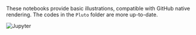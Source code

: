 These notebooks provide basic illustrations, compatible with GitHub native rendering. The codes in the `Pluto` folder are more up-to-date.

![Jupyter](jupyter.svg)

